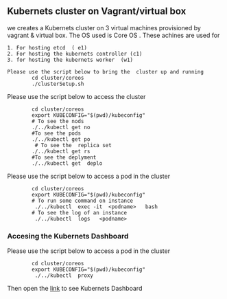 ##  Kubernets cluster on  Vagrant/virtual box 
 we creates  a Kubernets cluster on 3 virtual machines provisioned by vagrant & virtual box. The OS used is Core OS   . 
 These achines are used for 
 
    1. For hosting etcd  ( e1)
    2. For hosting the kubernets controller (c1)
    3. for hosting the kubernets worker  (w1)
     
    Please use the script below to bring the  cluster up and running  
            cd cluster/coreos
            ./clusterSetup.sh  

 Please use the script below to  access the cluster  
      
            cd cluster/coreos
            export KUBECONFIG="$(pwd)/kubeconfig"
            # To see the nods  
            ./../kubectl get no 
            #To see the pods  
            ./../kubectl get po
             # To see the  replica set   
            ./../kubectl get rs 
            #To see the deplyment  
            ./../kubectl get  deplo 


Please use the script below to  access a pod in the cluster    
      
            cd cluster/coreos
            export KUBECONFIG="$(pwd)/kubeconfig"
            # To run some command on instance   
             ./../kubectl  exec -it  <podname>   bash
            # To see the log of an instance  
             ./../kubectl  logs   <podname> 

### Accesing the Kubernets Dashboard  
Please use the script below to  access a pod in the cluster    
      
            cd cluster/coreos
            export KUBECONFIG="$(pwd)/kubeconfig"
             ./../kubectl  proxy 

 Then open the [link](http://127.0.0.1:8001/ui)  to see Kubernets Dashboard  
